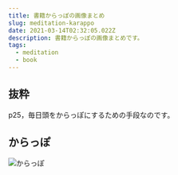 ```yaml
---
title: 書籍からっぽの画像まとめ
slug: meditation-karappo
date: 2021-03-14T02:32:05.022Z
description: 書籍からっぽの画像まとめです。
tags:
  - meditation
  - book
---
```

## 抜粋

p25，毎日頭をからっぽにするための手段なのです。

## からっぽ
![からっぽ](/img/210314karappo.png)